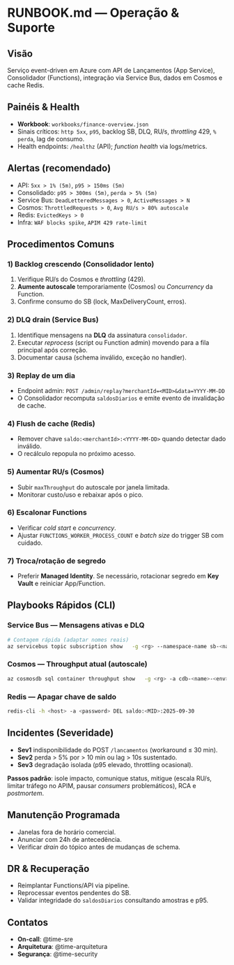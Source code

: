 # RUNBOOK.md — Operação & Suporte

## Visão
Serviço event-driven em Azure com API de Lançamentos (App Service), Consolidador (Functions), integração via Service Bus, dados em Cosmos e cache Redis.

## Painéis & Health
- **Workbook**: `workbooks/finance-overview.json`
- Sinais críticos: `http 5xx`, `p95`, backlog SB, DLQ, RU/s, *throttling* 429, `% perda`, lag de consumo.
- Health endpoints: `/healthz` (API); *function health* via logs/metrics.

## Alertas (recomendado)
- API: `5xx > 1% (5m)`, `p95 > 150ms (5m)`
- Consolidado: `p95 > 300ms (5m)`, `perda > 5% (5m)`
- Service Bus: `DeadLetteredMessages > 0`, `ActiveMessages > N`
- Cosmos: `ThrottledRequests > 0`, `Avg RU/s > 80% autoscale`
- Redis: `EvictedKeys > 0`
- Infra: `WAF blocks spike`, `APIM 429 rate-limit`

## Procedimentos Comuns

### 1) Backlog crescendo (Consolidador lento)
1. Verifique RU/s do Cosmos e *throttling* (429).
2. **Aumente autoscale** temporariamente (Cosmos) ou *Concurrency* da Function.
3. Confirme consumo do SB (lock, MaxDeliveryCount, erros).

### 2) DLQ drain (Service Bus)
1. Identifique mensagens na **DLQ** da assinatura `consolidador`.
2. Executar *reprocess* (script ou Function admin) movendo para a fila principal após correção.
3. Documentar causa (schema inválido, exceção no handler).

### 3) Replay de um dia
- Endpoint admin: `POST /admin/replay?merchantId=<MID>&data=YYYY-MM-DD`
- O Consolidador recomputa `saldosDiarios` e emite evento de invalidação de cache.

### 4) Flush de cache (Redis)
- Remover chave `saldo:<merchantId>:<YYYY-MM-DD>` quando detectar dado inválido.
- O recálculo repopula no próximo acesso.

### 5) Aumentar RU/s (Cosmos)
- Subir `maxThroughput` do autoscale por janela limitada.
- Monitorar custo/uso e rebaixar após o pico.

### 6) Escalonar Functions
- Verificar *cold start* e *concurrency*.
- Ajustar `FUNCTIONS_WORKER_PROCESS_COUNT` e *batch size* do trigger SB com cuidado.

### 7) Troca/rotação de segredo
- Preferir **Managed Identity**. Se necessário, rotacionar segredo em **Key Vault** e reiniciar App/Function.

## Playbooks Rápidos (CLI)

### Service Bus — Mensagens ativas e DLQ
```bash
# Contagem rápida (adaptar nomes reais)
az servicebus topic subscription show   -g <rg> --namespace-name sb-<name>-<env> --topic-name lancamentos   --name consolidador --query "{active:countDetails.activeMessageCount, dlq:countDetails.deadLetterMessageCount}"
```

### Cosmos — Throughput atual (autoscale)
```bash
az cosmosdb sql container throughput show   -g <rg> -a cdb-<name>-<env> -d finance -n saldosDiarios   --query "{maxThroughput:resource.autoscaleSettings.maxThroughput}"
```

### Redis — Apagar chave de saldo
```bash
redis-cli -h <host> -a <password> DEL saldo:<MID>:2025-09-30
```

## Incidentes (Severidade)
- **Sev1** indisponibilidade do POST `/lancamentos` (workaround ≤ 30 min).
- **Sev2** perda > 5% por > 10 min ou lag > 10s sustentado.
- **Sev3** degradação isolada (p95 elevado, throttling ocasional).

**Passos padrão**: isole impacto, comunique status, mitigue (escala RU/s, limitar tráfego no APIM, pausar *consumers* problemáticos), RCA e *postmortem*.

## Manutenção Programada
- Janelas fora de horário comercial.
- Anunciar com 24h de antecedência.
- Verificar *drain* do tópico antes de mudanças de schema.

## DR & Recuperação
- Reimplantar Functions/API via pipeline.
- Reprocessar eventos pendentes do SB.
- Validar integridade do `saldosDiarios` consultando amostras e p95.

## Contatos
- **On-call**: @time-sre
- **Arquitetura**: @time-arquitetura
- **Segurança**: @time-security
